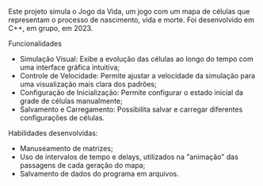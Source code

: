  Este projeto simula o Jogo da Vida, um jogo com um mapa de células que representam o processo de nascimento, vida e morte. Foi desenvolvido em C++, em grupo, em 2023.

 Funcionalidades
- Simulação Visual: Exibe a evolução das células ao longo do tempo com uma interface gráfica intuitiva;
- Controle de Velocidade: Permite ajustar a velocidade da simulação para uma visualização mais clara dos padrões;
- Configuração de Inicialização: Permite configurar o estado inicial da grade de células manualmente;
- Salvamento e Carregamento: Possibilita salvar e carregar diferentes configurações de células.

 Habilidades desenvolvidas:
 - Manuseamento de matrizes;
 - Uso de intervalos de tempo e delays, utilizados na "animação" das passagens de cada geração do mapa;
 - Salvamento de dados do programa em arquivos.
